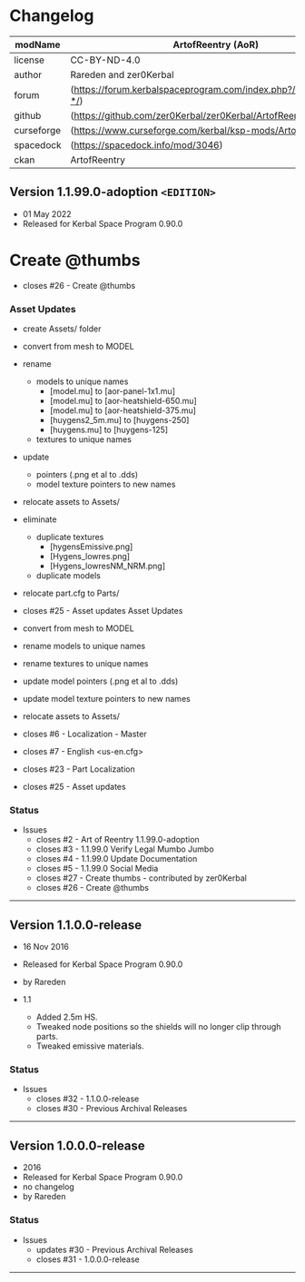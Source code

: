 ﻿# Changelog  
  
| modName    | ArtofReentry (AoR)                                                |
| ---------- | ----------------------------------------------------------------- |
| license    | CC-BY-ND-4.0                                                      |
| author     | Rareden and zer0Kerbal                                            |
| forum      | (https://forum.kerbalspaceprogram.com/index.php?/topic/208628-*/) |
| github     | (https://github.com/zer0Kerbal/zer0Kerbal/ArtofReentry)           |
| curseforge | (https://www.curseforge.com/kerbal/ksp-mods/ArtofReentry)         |
| spacedock  | (https://spacedock.info/mod/3046)                                 |
| ckan       | ArtofReentry                                                      |

## Version 1.1.99.0-adoption `<EDITION>`

* 01 May 2022
* Released for Kerbal Space Program 0.90.0

# Create @thumbs
* closes #26 - Create @thumbs


### Asset Updates

* create Assets/ folder
* convert from mesh to MODEL
* rename
  * models to unique names
    * [model.mu] to [aor-panel-1x1.mu]
    * [model.mu] to [aor-heatshield-650.mu]
    * [model.mu] to [aor-heatshield-375.mu]
    * [huygens2_5m.mu] to [huygens-250]
    * [huygens.mu] to [huygens-125]
  * textures to unique names
* update
  * pointers (.png et al to .dds)
  * model texture pointers to new names
* relocate assets to Assets/
* eliminate
  * duplicate textures
    * [hygensEmissive.png]
    * [Hygens_lowres.png]
    * [Hygens_lowresNM_NRM.png]
  * duplicate models
* relocate part.cfg to Parts/
* closes #25 - Asset updates
Asset Updates
* convert from mesh to MODEL
* rename models to unique names
* rename textures to unique names
* update model pointers (.png et al to .dds)
* update model texture pointers to new names
* relocate assets to Assets/

* closes #6 - Localization - Master
* closes #7 - English <us-en.cfg>
* closes #23 - Part Localization
* closes #25 - Asset updates

### Status

* Issues
  * closes #2 - Art of Reentry 1.1.99.0-adoption <NAME>
  * closes #3 - 1.1.99.0 Verify Legal Mumbo Jumbo
  * closes #4 - 1.1.99.0 Update Documentation
  * closes #5 - 1.1.99.0 Social Media
  * closes #27 - Create thumbs - contributed by zer0Kerbal
  * closes #26 - Create @thumbs

---

## Version 1.1.0.0-release

* 16 Nov 2016
* Released for Kerbal Space Program 0.90.0
* by Rareden

* 1.1
  * Added 2.5m HS.
  * Tweaked node positions so the shields will no longer clip through parts.
  * Tweaked emissive materials.

### Status

* Issues
  * closes #32 - 1.1.0.0-release
  * closes #30 - Previous Archival Releases

---

## Version 1.0.0.0-release

* 2016
* Released for Kerbal Space Program 0.90.0
* no changelog
* by Rareden

### Status

* Issues
  * updates #30 - Previous Archival Releases
  * closes #31 - 1.0.0.0-release

---

<!-- CC BY-ND 4.0 zer0Kerbal -->
